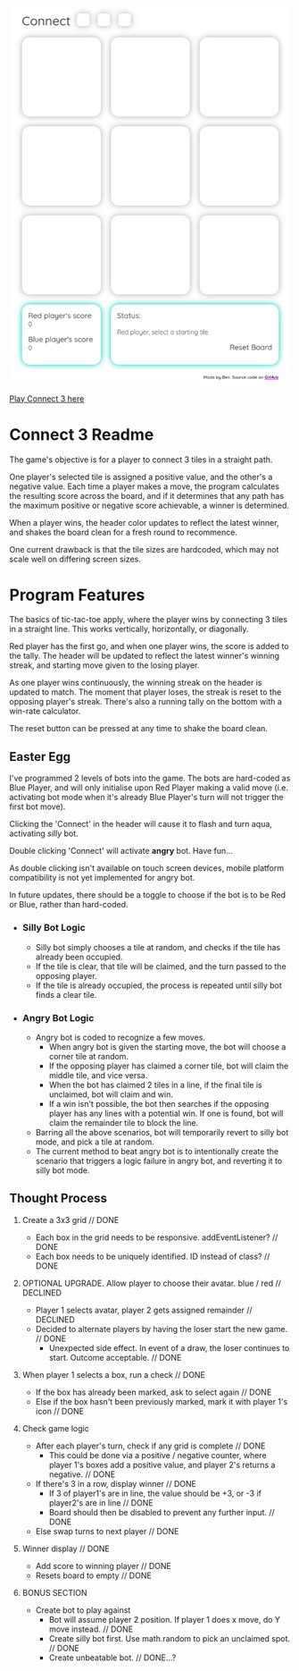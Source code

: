![Connect 3](images/Connect3.png "Connect 3 UI")

[Play Connect 3 here](https://benhpoh.github.io/tic-tac-toe/)

# Connect 3 Readme

The game's objective is for a player to connect 3 tiles in a straight path. 

One player's selected tile is assigned a positive value, and the other's a negative value. Each time a player makes a move, the program calculates the resulting score across the board, and if it determines that any path has the maximum positive or negative score achievable, a winner is determined.

When a player wins, the header color updates to reflect the latest winner, and shakes the board clean for a fresh round to recommence.

One current drawback is that the tile sizes are hardcoded, which may not scale well on differing screen sizes.

# Program Features

The basics of tic-tac-toe apply, where the player wins by connecting 3 tiles in a straight line. This works vertically, horizontally, or diagonally.

Red player has the first go, and when one player wins, the score is added to the tally. The header will be updated to reflect the latest winner's winning streak, and starting move given to the losing player.

As one player wins continuously, the winning streak on the header is updated to match. The moment that player loses, the streak is reset to the opposing player's streak. There's also a running tally on the bottom with a win-rate calculator.

The reset button can be pressed at any time to shake the board clean.

## Easter Egg

I've programmed 2 levels of bots into the game. The bots are hard-coded as Blue Player, and will only initialise upon Red Player making a valid move (i.e. activating bot mode when it's already Blue Player's turn will not trigger the first bot move).

Clicking the 'Connect' in the header will cause it to flash and turn aqua, activating _silly_ bot.

Double clicking 'Connect' will activate **angry** bot. Have fun...

As double clicking isn't available on touch screen devices, mobile platform compatibility is not yet implemented for angry bot.

In future updates, there should be a toggle to choose if the bot is to be Red or Blue, rather than hard-coded.

- ### Silly Bot Logic
    - Silly bot simply chooses a tile at random, and checks if the tile has already been occupied.
    - If the tile is clear, that tile will be claimed, and the turn passed to the opposing player.
    - If the tile is already occupied, the process is repeated until silly bot finds a clear tile.

- ### Angry Bot Logic
    - Angry bot is coded to recognize a few moves. 
        - When angry bot is given the starting move, the bot will choose a corner tile at random.
        - If the opposing player has claimed a corner tile, bot will claim the middle tile, and vice versa.
        - When the bot has claimed 2 tiles in a line, if the final tile is unclaimed, bot will claim and win.
        - If a win isn't possible, the bot then searches if the opposing player has any lines with a potential win. If one is found, bot will claim the remainder tile to block the line.
    - Barring all the above scenarios, bot will temporarily revert to silly bot mode, and pick a tile at random.
    - The current method to beat angry bot is to intentionally create the scenario that triggers a logic failure in angry bot, and reverting it to silly bot mode.

## Thought Process

1. Create a 3x3 grid // DONE
    - Each box in the grid needs to be responsive. addEventListener? // DONE
     - Each box needs to be uniquely identified. ID instead of class? // DONE

2. OPTIONAL UPGRADE. Allow player to choose their avatar. blue / red  // DECLINED
     - Player 1 selects avatar, player 2 gets assigned remainder // DECLINED
     - Decided to alternate players by having the loser start the new game. // DONE
          - Unexpected side effect. In event of a draw, the loser continues to start. Outcome acceptable. // DONE

3. When player 1 selects a box, run a check // DONE
    - If the box has already been marked, ask to select again // DONE
    - Else if the box hasn't been previously marked, mark it with player 1's icon // DONE

4. Check game logic
    - After each player's turn, check if any grid is complete // DONE
        - This could be done via a positive / negative counter, where player 1's boxes add a positive value, and player 2's returns a negative. // DONE
    - If there's 3 in a row, display winner // DONE
        - If 3 of player1's are in line, the value should be +3, or -3 if player2's are in line // DONE
        - Board should then be disabled to prevent any further input. // DONE
    - Else swap turns to next player // DONE

5. Winner display // DONE
    - Add score to winning player // DONE
    - Resets board to empty // DONE

6. BONUS SECTION
    - Create bot to play against
        - Bot will assume player 2 position. If player 1 does x move, do Y move instead. // DONE
        - Create silly bot first. Use math.random to pick an unclaimed spot. // DONE
        - Create unbeatable bot. // DONE...?